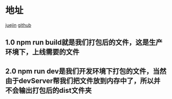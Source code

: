 # 地址
[juejin](https://juejin.cn/post/6844903599080734728#heading-16)
[github](https://github.com/chenhongdong/article/tree/master/webpack4)

## 1.0 npm run build就是我们打包后的文件，这是生产环境下，上线需要的文件
## 2.0 npm run dev是我们开发环境下打包的文件，当然由于devServer帮我们把文件放到内存中了，所以并不会输出打包后的dist文件夹
